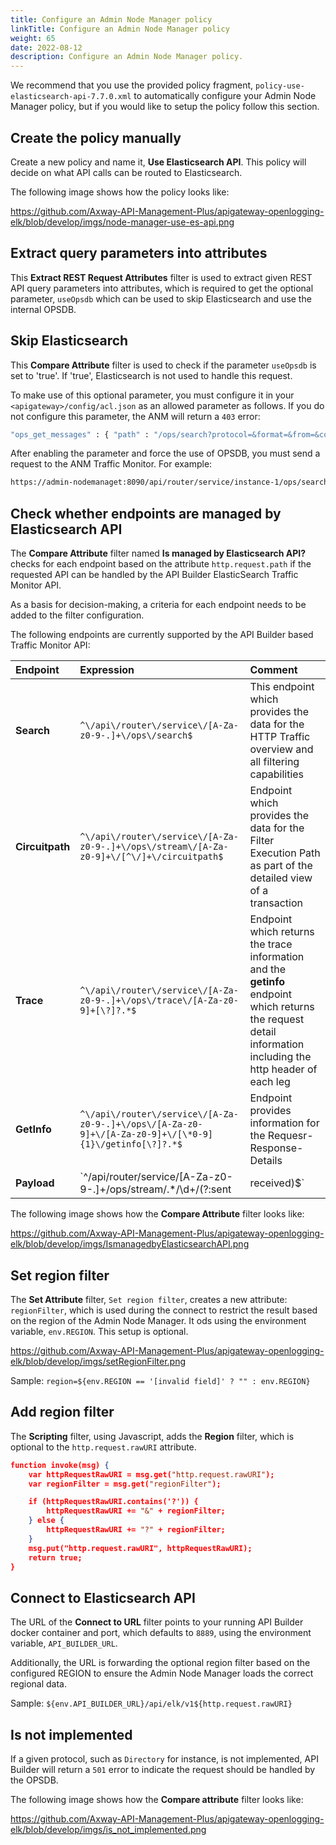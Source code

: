 ```yaml
---
title: Configure an Admin Node Manager policy
linkTitle: Configure an Admin Node Manager policy
weight: 65
date: 2022-08-12
description: Configure an Admin Node Manager policy.
---
```


<!-- https://github.com/Axway-API-Management-Plus/apigateway-openlogging-elk/tree/develop/nodemanager -->

We recommend that you use the provided policy fragment, `policy-use-elasticsearch-api-7.7.0.xml` to automatically configure your Admin Node Manager policy, but if you would like to setup the policy follow this section.

## Create the policy manually

Create a new policy and name it, **Use Elasticsearch API**. This policy will decide on what API calls can be routed to Elasticsearch.

The following image shows how the policy looks like:

<https://github.com/Axway-API-Management-Plus/apigateway-openlogging-elk/blob/develop/imgs/node-manager-use-es-api.png>

## Extract query parameters into attributes

This **Extract REST Request Attributes** filter is used to extract given REST API query parameters into attributes, which is required to get the optional parameter, `useOpsdb` which can be used to skip Elasticsearch and use the internal OPSDB.

## Skip Elasticsearch

This **Compare Attribute** filter is used to check if the parameter `useOpsdb` is set to 'true'. If 'true', Elasticsearch is not used to handle this request.

To make use of this optional parameter, you must configure it in your `<apigateway>/config/acl.json` as an allowed parameter as follows. If you do not configure this parameter, the ANM will return a `403` error:

```bash
"ops_get_messages" : { "path" : "/ops/search?protocol=&format=&from=&count=&order=&rorder=&ago=&field=&value=&op=&jmsPropertyName=&jmsPropertyValue=&useOpsdb=" },
```

After enabling the parameter and force the use of OPSDB, you must send a request to the ANM Traffic Monitor. For example:

```bash
https://admin-nodemanaget:8090/api/router/service/instance-1/ops/search?useOpsdb=true
```

## Check whether endpoints are managed by Elasticsearch API

The **Compare Attribute** filter named **Is managed by Elasticsearch API?** checks for each endpoint based on the attribute `http.request.path` if the requested API can be handled by the API Builder ElasticSearch Traffic Monitor API.

As a basis for decision-making, a criteria for each endpoint needs to be added to the filter configuration.

The following endpoints are currently supported by the API Builder based Traffic Monitor API:

| Endpoint       | Expression               | Comment |
| :---          | :---                 | :---  |
| **Search**     | `^\/api\/router\/service\/[A-Za-z0-9-.]+\/ops\/search$` | This endpoint which provides the data for the HTTP Traffic overview and all filtering capabilities|
| **Circuitpath**     | `^\/api\/router\/service\/[A-Za-z0-9-.]+\/ops\/stream\/[A-Za-z0-9]+\/[^\/]+\/circuitpath$` | Endpoint which provides the data for the Filter Execution Path as part of the detailed view of a transaction|
| **Trace**     | `^\/api\/router\/service\/[A-Za-z0-9-.]+\/ops\/trace\/[A-Za-z0-9]+[\?]?.*$` | Endpoint which returns the trace information and the **getinfo** endpoint which returns the request detail information including the http header of each leg|
| **GetInfo**     | `^\/api\/router\/service\/[A-Za-z0-9-.]+\/ops\/[A-Za-z0-9]+\/[A-Za-z0-9]+\/[\*0-9]{1}\/getinfo[\?]?.*$` |Endpoint provides information for the Requesr- Response-Details|
| **Payload**     | `^\/api\/router\/service\/[A-Za-z0-9-.]+\/ops\/stream\/.*\/\d+\/(?:sent|received)$` |Payload endpoint|

The following image shows how the **Compare Attribute** filter looks like:

<https://github.com/Axway-API-Management-Plus/apigateway-openlogging-elk/blob/develop/imgs/IsmanagedbyElasticsearchAPI.png>

## Set region filter

The **Set Attribute** filter, `Set region filter`, creates a new attribute: `regionFilter`, which is used during the connect to restrict the result based on the region of the Admin Node Manager. It ods using the environment variable, `env.REGION`. This setup is optional.  

<https://github.com/Axway-API-Management-Plus/apigateway-openlogging-elk/blob/develop/imgs/setRegionFilter.png>

Sample: `region=${env.REGION == '[invalid field]' ? "" : env.REGION}`

## Add region filter

The **Scripting** filter, using Javascript, adds the **Region** filter, which is optional to the `http.request.rawURI` attribute.

```json
function invoke(msg) {
    var httpRequestRawURI = msg.get("http.request.rawURI");
    var regionFilter = msg.get("regionFilter");

    if (httpRequestRawURI.contains('?')) {
        httpRequestRawURI += "&" + regionFilter;
    } else {
        httpRequestRawURI += "?" + regionFilter;
    }
    msg.put("http.request.rawURI", httpRequestRawURI);
    return true;
}
```

## Connect to Elasticsearch API

The URL of the **Connect to URL** filter points to your running API Builder docker container and port, which defaults to `8889`, using the environment variable, `API_BUILDER_URL`.

Additionally, the URL is forwarding the optional region filter based on the configured REGION to ensure the Admin Node Manager loads the correct regional data.

Sample: `${env.API_BUILDER_URL}/api/elk/v1${http.request.rawURI}`

## Is not implemented

If a given protocol, such as `Directory` for instance, is not implemented, API Builder will return a `501` error to indicate the request should be handled by the OPSDB.

The following image shows how the **Compare attribute** filter looks like:

<https://github.com/Axway-API-Management-Plus/apigateway-openlogging-elk/blob/develop/imgs/is_not_implemented.png>
